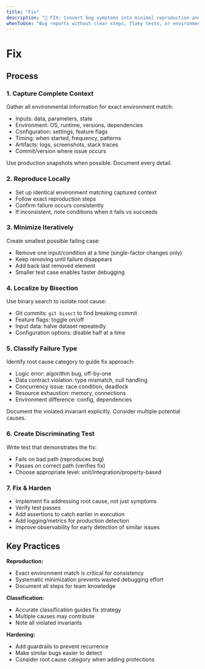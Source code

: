 ```yaml
---
title: "Fix"
description: "🐛 FIX: Convert bug symptoms into minimal reproduction and actionable fix"
whenToUse: "Bug reports without clear steps, flaky tests, or environment-specific issues"
---
```


# Fix

## Process

### 1. Capture Complete Context
Gather all environmental information for exact environment match:
- Inputs: data, parameters, state
- Environment: OS, runtime, versions, dependencies
- Configuration: settings, feature flags
- Timing: when started, frequency, patterns
- Artifacts: logs, screenshots, stack traces
- Commit/version where issue occurs

Use production snapshots when possible. Document every detail.

### 2. Reproduce Locally
- Set up identical environment matching captured context
- Follow exact reproduction steps
- Confirm failure occurs consistently
- If inconsistent, note conditions when it fails vs succeeds

### 3. Minimize Iteratively
Create smallest possible failing case:
- Remove one input/condition at a time (single-factor changes only)
- Keep removing until failure disappears
- Add back last removed element
- Smaller test case enables faster debugging

### 4. Localize by Bisection
Use binary search to isolate root cause:
- Git commits: `git bisect` to find breaking commit
- Feature flags: toggle on/off
- Input data: halve dataset repeatedly
- Configuration options: disable half at a time

### 5. Classify Failure Type
Identify root cause category to guide fix approach:
- Logic error: algorithm bug, off-by-one
- Data contract violation: type mismatch, null handling
- Concurrency issue: race condition, deadlock
- Resource exhaustion: memory, connections
- Environment difference: config, dependencies

Document the violated invariant explicitly. Consider multiple potential causes.

### 6. Create Discriminating Test
Write test that demonstrates the fix:
- Fails on bad path (reproduces bug)
- Passes on correct path (verifies fix)
- Choose appropriate level: unit/integration/property-based

### 7. Fix & Harden
- Implement fix addressing root cause, not just symptoms
- Verify test passes
- Add assertions to catch earlier in execution
- Add logging/metrics for production detection
- Improve observability for early detection of similar issues

## Key Practices

**Reproduction:**
- Exact environment match is critical for consistency
- Systematic minimization prevents wasted debugging effort
- Document all steps for team knowledge

**Classification:**
- Accurate classification guides fix strategy
- Multiple causes may contribute
- Note all violated invariants

**Hardening:**
- Add guardrails to prevent recurrence
- Make similar bugs easier to detect
- Consider root cause category when adding protections
